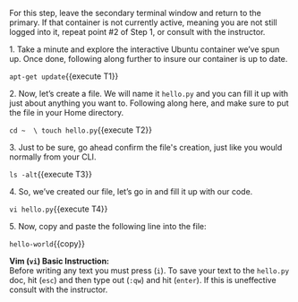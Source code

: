 For this step, leave the secondary terminal window and return to the primary. If that container is not currently active, meaning you are not still logged into it, repeat point #2 of Step 1, or consult with the instructor.

1\. Take a minute and explore the interactive Ubuntu container we’ve spun up. Once done, following along further to insure our container is up to date.

`apt-get update`{{execute T1}}

2\. Now, let’s create a file. We will name it ```hello.py``` and you can fill it up with just about anything you want to. Following along here, and make sure to put the file in your Home directory.

`cd ~  \
touch hello.py`{{execute T2}}

3\. Just to be sure, go ahead confirm the file's creation, just like you would normally from your CLI.

`ls -alt`{{execute T3}}


4\. So, we’ve created our file, let’s go in and fill it up with our code. 

`vi hello.py`{{execute T4}}

5\. Now, copy and paste the following line into the file:

`hello-world`{{copy}}

**Vim (`vi`) Basic Instruction:**<br>
Before writing any text you must press (`i`). To save your text to the `hello.py` doc, hit (`esc`) and then type out (`:qw`) and hit (`enter`). If this is uneffective consult with the instructor.
